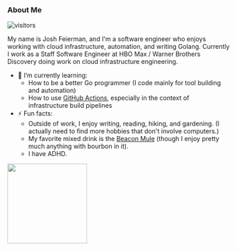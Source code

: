 ### About Me

![visitors](https://visitor-badge.glitch.me/badge?page_id=yardbirdsax.yardbirdsax)

My name is Josh Feierman, and I'm a software engineer who enjoys working with cloud infrastructure, automation, and writing Golang. Currently I work as a Staff Software Engineer at HBO Max / Warner Brothers Discovery doing work on cloud infrastructure engineering.

- 🌱 I’m currently learning:
  - How to be a better Go programmer (I code mainly for tool building and automation)
  - How to use [GitHub Actions](https://github.com/features/actions), especially in the context of infrastructure build pipelines
- ⚡ Fun facts:
  -  Outside of work, I enjoy writing, reading, hiking, and gardening. (I actually need to find more hobbies that don't involve computers.)
  -  My favorite mixed drink is the [Beacon Mule](https://nerdswithknives.com/beacon-mule-bourbon-ginger-beer-cocktail/) (though I enjoy pretty much anything with bourbon in it).
  -  I have ADHD.

<img height="180em" src="https://github-readme-stats.vercel.app/api?username=yardbirdsax&show_icons=true&hide_border=true&&count_private=true&include_all_commits=true" />

<!--
**yardbirdsax/yardbirdsax** is a ✨ _special_ ✨ repository because its `README.md` (this file) appears on your GitHub profile.

Here are some ideas to get you started:

- 🔭 I’m currently working on ...
- 🌱 I’m currently learning ...
- 👯 I’m looking to collaborate on ...
- 🤔 I’m looking for help with ...
- 💬 Ask me about ...
- 📫 How to reach me: ...
- 😄 Pronouns: ...
- ⚡ Fun fact: ...
-->
